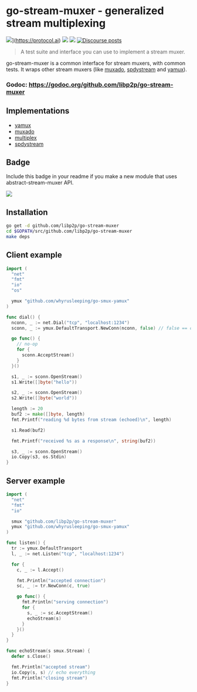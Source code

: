 # go-stream-muxer - generalized stream multiplexing

![](https://img.shields.io/badge/made%20by-Protocol%20Labs-blue.svg?style=flat-square)](https://protocol.ai)
[![](https://img.shields.io/badge/project-libp2p-yellow.svg?style=flat-square)](https://libp2p.io/)
[![](https://img.shields.io/badge/freenode-%23libp2p-yellow.svg?style=flat-square)](http://webchat.freenode.net/?channels=%23libp2p)
[![Discourse posts](https://img.shields.io/discourse/https/discuss.libp2p.io/posts.svg)](https://discuss.libp2p.io)

> A test suite and interface you can use to implement a stream muxer.

go-stream-muxer is a common interface for stream muxers, with common tests. It wraps other stream muxers (like [muxado](https://github.com/inconshreveable/muxado), [spdystream](https://github.com/docker/spdystream) and [yamux](https://github.com/hashicorp/yamux)).

### Godoc: https://godoc.org/github.com/libp2p/go-stream-muxer

## Implementations

* [yamux](https://github.com/whyrusleeping/go-smux-yamux)
* [muxado](https://github.com/whyrusleeping/go-smux-muxado)
* [multiplex](https://github.com/whyrusleeping/go-smux-multiplex)
* [spdystream](https://github.com/whyrusleeping/go-smux-spdystream)

## Badge

Include this badge in your readme if you make a new module that uses abstract-stream-muxer API.

![](img/badge.png)

## Installation

```sh
go get -d github.com/libp2p/go-stream-muxer
cd $GOPATH/src/github.com/libp2p/go-stream-muxer
make deps
```

## Client example

```go
import (
  "net"
  "fmt"
  "io"
  "os"

  ymux "github.com/whyrusleeping/go-smux-yamux"
)

func dial() {
  nconn, _ := net.Dial("tcp", "localhost:1234")
  sconn, _ := ymux.DefaultTransport.NewConn(nconn, false) // false == client

  go func() {
    // no-op
    for {
      sconn.AcceptStream()
    }
  }()

  s1, _ := sconn.OpenStream()
  s1.Write([]byte("hello"))

  s2, _ := sconn.OpenStream()
  s2.Write([]byte("world"))

  length := 20
  buf2 := make([]byte, length)
  fmt.Printf("reading %d bytes from stream (echoed)\n", length)

  s1.Read(buf2)

  fmt.Printf("received %s as a response\n", string(buf2))

  s3, _ := sconn.OpenStream()
  io.Copy(s3, os.Stdin)
}
```

## Server example

```go
import (
  "net"
  "fmt"
  "io"

  smux "github.com/libp2p/go-stream-muxer"
  ymux "github.com/whyrusleeping/go-smux-yamux"
)

func listen() {
  tr := ymux.DefaultTransport
  l, _ := net.Listen("tcp", "localhost:1234")

  for {
    c, _ := l.Accept()

    fmt.Println("accepted connection")
    sc, _ := tr.NewConn(c, true)

    go func() {
      fmt.Println("serving connection")
      for {
        s, _ := sc.AcceptStream()
        echoStream(s)
      }
    }()
  }
}

func echoStream(s smux.Stream) {
  defer s.Close()

  fmt.Println("accepted stream")
  io.Copy(s, s) // echo everything
  fmt.Println("closing stream")
}
```
